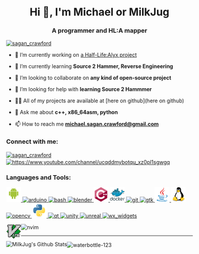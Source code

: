 <h1 align="center">Hi 👋, I'm Michael or MilkJug</h1>
<h3 align="center">A programmer and HL:A mapper</h3>

<p align="left"> <a href="https://twitter.com/sagan_crawford" target="blank"><img src="https://img.shields.io/twitter/follow/sagan_crawford?logo=twitter&style=for-the-badge" alt="sagan_crawford" /></a> </p>

- 🔭 I’m currently working on [a Half-Life:Alyx project](https://www.youtube.com/watch?v=pduHWVVlJO0)

- 🌱 I’m currently learning **Source 2 Hammer, Reverse Engineering**

- 👯 I’m looking to collaborate on **any kind of open-source project**

- 🤝 I’m looking for help with **learning Source 2 Hammmer**

- 👨‍💻 All of my projects are available at [here on github](here on github)

- 💬 Ask me about **c++, x86_64asm, python**

- 📫 How to reach me **michael.sagan.crawford@gmail.com**

<h3 align="left">Connect with me:</h3>
<p align="left">
<a href="https://twitter.com/sagan_crawford" target="blank"><img align="center" src="https://raw.githubusercontent.com/rahuldkjain/github-profile-readme-generator/master/src/images/icons/Social/twitter.svg" alt="sagan_crawford" height="30" width="40" /></a>
<a href="https://www.youtube.com/c/https://www.youtube.com/channel/ucqddmybotqu_xz0pl1sgwgq" target="blank"><img align="center" src="https://raw.githubusercontent.com/rahuldkjain/github-profile-readme-generator/master/src/images/icons/Social/youtube.svg" alt="https://www.youtube.com/channel/ucqddmybotqu_xz0pl1sgwgq" height="30" width="40" /></a>
</p>

<h3 align="left">Languages and Tools:</h3>
<p align="left"> <a href="https://developer.android.com" target="_blank"> <img src="https://raw.githubusercontent.com/devicons/devicon/master/icons/android/android-original-wordmark.svg" alt="android" width="40" height="40"/> </a> <a href="https://www.arduino.cc/" target="_blank"> <img src="https://cdn.worldvectorlogo.com/logos/arduino-1.svg" alt="arduino" width="40" height="40"/> </a> <a href="https://www.gnu.org/software/bash/" target="_blank"> <img src="https://www.vectorlogo.zone/logos/gnu_bash/gnu_bash-icon.svg" alt="bash" width="40" height="40"/> </a> <a href="https://www.blender.org/" target="_blank"> <img src="https://download.blender.org/branding/community/blender_community_badge_white.svg" alt="blender" width="40" height="40"/> </a> <a href="https://www.w3schools.com/cpp/" target="_blank"> <img src="https://raw.githubusercontent.com/devicons/devicon/master/icons/cplusplus/cplusplus-original.svg" alt="cplusplus" width="40" height="40"/> </a> <a href="https://www.docker.com/" target="_blank"> <img src="https://raw.githubusercontent.com/devicons/devicon/master/icons/docker/docker-original-wordmark.svg" alt="docker" width="40" height="40"/> </a> <a href="https://git-scm.com/" target="_blank"> <img src="https://www.vectorlogo.zone/logos/git-scm/git-scm-icon.svg" alt="git" width="40" height="40"/> </a> <a href="https://www.gtk.org/" target="_blank"> <img src="https://upload.wikimedia.org/wikipedia/commons/7/71/GTK_logo.svg" alt="gtk" width="40" height="40"/> </a> <a href="https://www.java.com" target="_blank"> <img src="https://raw.githubusercontent.com/devicons/devicon/master/icons/java/java-original.svg" alt="java" width="40" height="40"/> </a> <a href="https://www.linux.org/" target="_blank"> <img src="https://raw.githubusercontent.com/devicons/devicon/master/icons/linux/linux-original.svg" alt="linux" width="40" height="40"/> </a> <a href="https://opencv.org/" target="_blank"> <img src="https://www.vectorlogo.zone/logos/opencv/opencv-icon.svg" alt="opencv" width="40" height="40"/> </a> <a href="https://www.python.org" target="_blank"> <img src="https://raw.githubusercontent.com/devicons/devicon/master/icons/python/python-original.svg" alt="python" width="40" height="40"/> </a> <a href="https://www.qt.io/" target="_blank"> <img src="https://upload.wikimedia.org/wikipedia/commons/0/0b/Qt_logo_2016.svg" alt="qt" width="40" height="40"/> </a> <a href="https://unity.com/" target="_blank"> <img src="https://www.vectorlogo.zone/logos/unity3d/unity3d-icon.svg" alt="unity" width="40" height="40"/> </a> <a href="https://unrealengine.com/" target="_blank"> <img src="https://raw.githubusercontent.com/kenangundogan/fontisto/036b7eca71aab1bef8e6a0518f7329f13ed62f6b/icons/svg/brand/unreal-engine.svg" alt="unreal" width="40" height="40"/> </a> <a href="https://www.wxwidgets.org/" target="_blank"> <img src="https://upload.wikimedia.org/wikipedia/commons/b/bb/WxWidgets.svg" alt="wx_widgets" width="40" height="40"/> </a> </p>
<img src="https://simpleicons.org/icons/neovim.svg" alt="nvim" width="40" height="40"/> </a> 
<img align="left" alt="Vim" height="40" width="40px" src="https://raw.githubusercontent.com/github/explore/80688e429a7d4ef2fca1e82350fe8e3517d3494d/topics/vim/vim.png"/> </a>


---
<img align="left" alt="MilkJug's Github Stats" src="https://github-readme-stats.vercel.app/api?username=waterbottle-123&show_icons=true&hide_border=true">




<p><img align="center" src="https://github-readme-streak-stats.herokuapp.com/?user=waterbottle-123&" alt="waterbottle-123" /></p>
